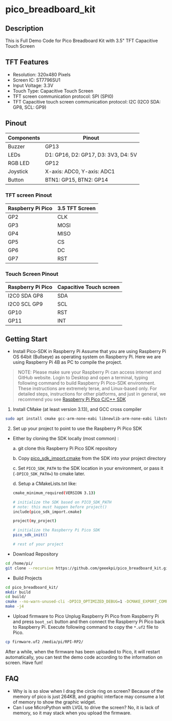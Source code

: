 # pico_breadboard_kit
## Description
This is Full Demo Code for Pico Breadboard Kit with 3.5" TFT Capacitive Touch Screen
## TFT Features
* Resolution: 320x480 Pixels
* Screen IC: ST7796SU1
* Input Voltage: 3.3V 
* Touch Type: Capacitive Touch Screen
* TFT screen communication protocol: SPI (SPI0)
* TFT Capacitive touch screen communication protocol: I2C (I2C0 SDA: GP8, SCL: GP9)
## Pinout 
| Components | Pinout                              |
|------------|-------------------------------------|
| Buzzer     | GP13                                |
| LEDs       | D1: GP16, D2: GP17, D3: 3V3, D4: 5V |
| RGB LED    | GP12                                |
| Joystick   | X-axis: ADC0, Y-axis: ADC1          |
| Button     | BTN1: GP15, BTN2: GP14              |

### TFT screen Pinout
|Raspberry Pi Pico | 3.5 TFT Screen |
|------------------|----------------|
| GP2              | CLK            |
| GP3              | MOSI           |
| GP4              | MISO           |
| GP5              | CS             |
| GP6              | DC             |
| GP7              | RST            |
### Touch Screen Pinout
|Raspberry Pi Pico | Capacitive Touch screen |
|------------------|-------------------------|
| I2C0 SDA GP8     | SDA                     |
| I2C0 SCL GP9     | SCL                     |
| GP10             | RST                     |
| GP11             | INT                     |

## Getting Start
* Install Pico-SDK in Raspberry Pi 
Assume that you are using Raspberry Pi OS 64bit (Bullseye) as operating system on Raspberry Pi. Here we are using Raspberry Pi 4B as PC to compile the project.

> NOTE: Please make sure your Raspberry Pi can access internet and GitHub website. 
Login to Desktop and open a terminal, typing following command to build Raspberry Pi Pico-SDK environment.
These instructions are extremely terse, and Linux-based only. 
For detailed steps, instructions for other platforms, and just in general, we recommend you see [Raspberry Pi Pico C/C++ SDK](https://rptl.io/pico-c-sdk)
1. Install CMake (at least version 3.13), and GCC cross compiler

```bash 
sudo apt install cmake gcc-arm-none-eabi libnewlib-arm-none-eabi libstdc++-arm-none-eabi-newlib
```
2. Set up your project to point to use the Raspberry Pi Pico SDK

  * Either by cloning the SDK locally (most common) :

    a. git clone this Raspberry Pi Pico SDK repository

    b. Copy [pico_sdk_import.cmake](https://github.com/raspberrypi/pico-sdk/blob/master/external/pico_sdk_import.cmake) from the SDK into your project directory

    c. Set `PICO_SDK_PATH` to the SDK location in your environment, or pass it (`-DPICO_SDK_PATH=`) to cmake later.

    d. Setup a CMakeLists.txt like:
    ```bash
    cmake_minimum_required(VERSION 3.13)

    # initialize the SDK based on PICO_SDK_PATH
    # note: this must happen before project()
    include(pico_sdk_import.cmake)

    project(my_project)

    # initialize the Raspberry Pi Pico SDK
    pico_sdk_init()

    # rest of your project
    ```
* Download Repository 
```bash
cd /home/pi/
git clone --recursive https://github.com/geeekpi/pico_breadboard_kit.git
```

* Build Projects
```bash
cd pico_breadboard_kit/
mkdir build
cd build/
cmake --no-warn-unused-cli -DPICO_OPTIMIZED_DEBUG=1 -DCMAKE_EXPORT_COMPILE_COMMANDS:BOOL=TRUE -DCMAKE_BUILD_TYPE:STRING=Debug ../
make -j4
```

* Upload firmware to Pico 
Unplug Raspberry Pi Pico from Raspberry Pi and press `boot_sel` button and then connect the Raspberry Pi Pico back to Raspberry Pi.
Execute following command to copy the `*.uf2` file to Pico. 
```bash
cp firmware.uf2 /media/pi/RPI-RP2/
```
After a while, when the firmware has been uploaded to Pico, it will restart automatically, you can test the demo code according to the information on screen. 
Have fun!
## FAQ
* Why is is so slow when I drag the circle ring on screen? 
Because of the memory of pico is just 264KB, and graphic interface may consume a lot of memory to show the graphic widget. 
* Can I use MicroPython with LVGL to drive the screen?
No, it is lack of memory, so it may stack when you upload the firmware. 
